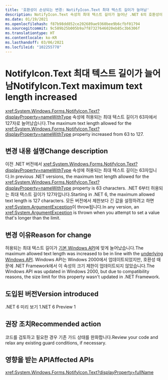 ```yaml
---
title: '호환성이 손상되는 변경: NotifyIcon.Text 최대 텍스트 길이가 늘어남'
description: NotifyIcon.Text 속성의 최대 텍스트 길이가 늘어난 .NET 6의 호환성이 손상되는 변경에 관해 알아봅니다.
ms.date: 01/19/2021
ms.openlocfilehash: f87b98dd852ce202689ae9360bee9b6cfbf01794
ms.sourcegitcommit: 9c589b25b005b9a7f87327646020eb85c3b6306f
ms.translationtype: HT
ms.contentlocale: ko-KR
ms.lasthandoff: 03/06/2021
ms.locfileid: "102255778"
---
```

# <a name="notifyicontext-maximum-text-length-increased"></a><span data-ttu-id="29a65-103">NotifyIcon.Text 최대 텍스트 길이가 늘어남</span><span class="sxs-lookup"><span data-stu-id="29a65-103">NotifyIcon.Text maximum text length increased</span></span>

<span data-ttu-id="29a65-104"><xref:System.Windows.Forms.NotifyIcon.Text?displayProperty=nameWithType> 속성에 허용되는 최대 텍스트 길이가 63자에서 127자로 늘어났습니다.</span><span class="sxs-lookup"><span data-stu-id="29a65-104">The maximum text length allowed for the <xref:System.Windows.Forms.NotifyIcon.Text?displayProperty=nameWithType> property increased from 63 to 127.</span></span>

## <a name="change-description"></a><span data-ttu-id="29a65-105">변경 내용 설명</span><span class="sxs-lookup"><span data-stu-id="29a65-105">Change description</span></span>

<span data-ttu-id="29a65-106">이전 .NET 버전에서 <xref:System.Windows.Forms.NotifyIcon.Text?displayProperty=nameWithType> 속성에 허용되는 최대 텍스트 길이는 63자입니다.</span><span class="sxs-lookup"><span data-stu-id="29a65-106">In previous .NET versions, the maximum text length allowed for the <xref:System.Windows.Forms.NotifyIcon.Text?displayProperty=nameWithType> property is 63 characters.</span></span> <span data-ttu-id="29a65-107">.NET 6부터 허용되는 최대 텍스트 길이가 127자입니다.</span><span class="sxs-lookup"><span data-stu-id="29a65-107">Starting in .NET 6, the maximum allowed text length is 127 characters.</span></span> <span data-ttu-id="29a65-108">모든 버전에서 제한보다 긴 값을 설정하려고 하면 <xref:System.ArgumentException>이 throw됩니다.</span><span class="sxs-lookup"><span data-stu-id="29a65-108">In any version, an <xref:System.ArgumentException> is thrown when you attempt to set a value that's longer than the limit.</span></span>

## <a name="reason-for-change"></a><span data-ttu-id="29a65-109">변경 이유</span><span class="sxs-lookup"><span data-stu-id="29a65-109">Reason for change</span></span>

<span data-ttu-id="29a65-110">허용되는 최대 텍스트 길이가 [기본 Windows API](/windows/win32/api/shellapi/ns-shellapi-notifyicondataw#nif_showtip-0x00000080)에 맞게 늘어났습니다.</span><span class="sxs-lookup"><span data-stu-id="29a65-110">The maximum allowed text length was increased to be in line with the [underlying Windows API](/windows/win32/api/shellapi/ns-shellapi-notifyicondataw#nif_showtip-0x00000080).</span></span> <span data-ttu-id="29a65-111">Windows API는 Windows 2000에서 업데이트되었지만, 호환성 때문에 .NET Framework에서 이 속성의 크기 제한이 업데이트되지 않았습니다.</span><span class="sxs-lookup"><span data-stu-id="29a65-111">The Windows API was updated in Windows 2000, but due to compatibility reasons, the size limit for this property wasn't updated in .NET Framework.</span></span>

## <a name="version-introduced"></a><span data-ttu-id="29a65-112">도입된 버전</span><span class="sxs-lookup"><span data-stu-id="29a65-112">Version introduced</span></span>

<span data-ttu-id="29a65-113">.NET 6 미리 보기 1</span><span class="sxs-lookup"><span data-stu-id="29a65-113">.NET 6 Preview 1</span></span>

## <a name="recommended-action"></a><span data-ttu-id="29a65-114">권장 조치</span><span class="sxs-lookup"><span data-stu-id="29a65-114">Recommended action</span></span>

<span data-ttu-id="29a65-115">코드를 검토하고 필요한 경우 기존 가드 상태를 완화합니다.</span><span class="sxs-lookup"><span data-stu-id="29a65-115">Review your code and relax any existing guard conditions, if necessary.</span></span>

## <a name="affected-apis"></a><span data-ttu-id="29a65-116">영향을 받는 API</span><span class="sxs-lookup"><span data-stu-id="29a65-116">Affected APIs</span></span>

<xref:System.Windows.Forms.NotifyIcon.Text?displayProperty=fullName>

<!--

### Affected APIs

- `P:System.Windows.Forms.NotifyIcon.Text`

### Category

Windows Forms

-->
